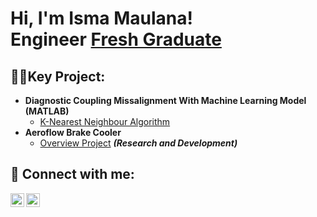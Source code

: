 <h1>Hi, I'm Isma Maulana! <br/><a ,href="https://github.com/IsmaMaulana">Engineer</a> <a href="https://www.linkedin.com/in/ismamaulana/">Fresh Graduate</a>

<h2>👨‍💻Key Project:</h2>

- <b>Diagnostic Coupling Missalignment With Machine Learning Model (MATLAB)</b>
  - [K-Nearest Neighbour Algorithm](https://github.com/IsmaMaulana/Diagnostic-Coupling-Missalignment-With-Machine-Learning-Model-MATLAB-)
- <b>Aeroflow Brake Cooler</b>
  - [Overview Project](https://github.com/IsmaMaulana/Aeroflow-Brake-Cooler/blob/main/README.md) <b><i>(Research and Development)</b></i>

<h2> 🤳 Connect with me:</h2>

[<img align="left" alt="JoshMadakor | LinkedIn" width="22px" src="https://cdn.jsdelivr.net/npm/simple-icons@v3/icons/linkedin.svg" />][linkedin]
[<img align="left" alt="JoshMadakor | Instagram" width="22px" src="https://cdn.jsdelivr.net/npm/simple-icons@v3/icons/instagram.svg" />][instagram]

[instagram]: https://www.instagram.com/ismamaulana_s/
[linkedin]: https://www.linkedin.com/in/ismamaulana/

<!--
**joshmadakor1/joshmadakor1** is a ✨ _special_ ✨ repository because its `README.md` (this file) appears on your GitHub profile.

Here are some ideas to get you started:

- 🔭 I’m currently working on ...
- 🌱 I’m currently learning ...
- 👯 I’m looking to collaborate on ...
- 🤔 I’m looking for help with ...
- 💬 Ask me about ...
- 📫 How to reach me: ...
- 😄 Pronouns: ...
- ⚡ Fun fact: ...
-->
